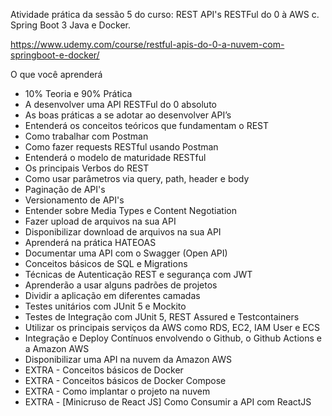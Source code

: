 Atividade prática da sessão 5 do curso: REST API's RESTFul do 0 à AWS c. Spring Boot 3 Java e Docker.

https://www.udemy.com/course/restful-apis-do-0-a-nuvem-com-springboot-e-docker/

O que você aprenderá <br>

<ul>
<li>10% Teoria e 90% Prática<br>
<li>A desenvolver uma API RESTFul do 0 absoluto<br>
<li>As boas práticas a se adotar ao desenvolver API’s<br>
<li>Entenderá os conceitos teóricos que fundamentam o REST<br>
<li>Como trabalhar com Postman<br>
<li>Como fazer requests RESTful usando Postman<br>
<li>Entenderá o modelo de maturidade RESTful<br>
<li>Os principais Verbos do REST<br>
<li>Como usar parâmetros via query, path, header e body<br>
<li>Paginação de API's<br>
<li>Versionamento de API's<br>
<li>Entender sobre Media Types e Content Negotiation<br>
<li>Fazer upload de arquivos na sua API<br>
<li>Disponibilizar download de arquivos na sua API<br>
<li>Aprenderá na prática HATEOAS<br>
<li>Documentar uma API com o Swagger (Open API)<br>
<li>Conceitos básicos de SQL e Migrations<br>
<li>Técnicas de Autenticação REST e segurança com JWT<br>
<li>Aprenderão a usar alguns padrões de projetos<br>
<li>Dividir a aplicação em diferentes camadas<br>
<li>Testes unitários com JUnit 5 e Mockito<br>
<li>Testes de Integração com JUnit 5, REST Assured e Testcontainers<br>
<li>Utilizar os principais serviços da AWS como RDS, EC2, IAM User e ECS<br>
<li>Integração e Deploy Contínuos envolvendo o Github, o Github Actions e a Amazon AWS<br>
<li>Disponibilizar uma API na nuvem da Amazon AWS<br>
<li>EXTRA - Conceitos básicos de Docker<br>
<li>EXTRA - Conceitos básicos de Docker Compose<br>
<li>EXTRA - Como implantar o projeto na nuvem<br>
<li>EXTRA - [Minicruso de React JS] Como Consumir a API com ReactJS
</ul>

